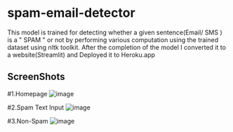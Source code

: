 # spam-email-detector

This model is trained for detecting whether a given sentence(Email/ SMS ) is a " SPAM " or not by performing various computation using the trained dataset using nltk toolkit.
After the completion of the model I converted it to a website(Streamlit) and Deployed it to Heroku.app

## ScreenShots
#1.Homepage
![image](https://user-images.githubusercontent.com/76623158/189981700-9cf3a7bb-4591-45fd-aa41-f85b3d788109.png)

#2.Spam Text Input
![image](https://user-images.githubusercontent.com/76623158/189982814-5d9042be-1085-4676-8704-156656a4b943.png)

#3.Non-Spam
![image](https://user-images.githubusercontent.com/76623158/189983133-cbf6dddb-244a-443f-80ee-162cb7abaf89.png)

